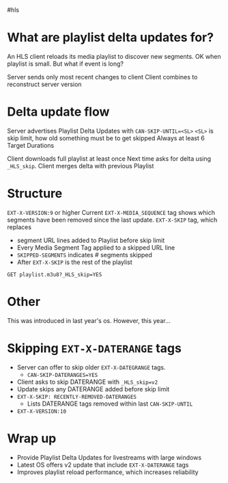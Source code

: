 #hls 

# What are playlist delta updates for?
An HLS client reloads its media playlist to discover new segments.
OK when playlist is small.  But what if event is long?

Server sends only most recent changes to client
Client combines to reconstruct server version

# Delta update flow
Server advertises Playlist Delta Updates with `CAN-SKIP-UNTIL=<SL>`
`<SL>` is skip limit, how old something must be to get skipped
Always at least 6 Target Durations

Client downloads full playlist at least once
Next time asks for delta using `_HLS_skip`.
Client merges delta with previous Playlist

# Structure
`EXT-X-VERSION:9` or higher
Current `EXT-X-MEDIA_SEQUENCE` tag shows which segments have been removed since the last update.
`EXT-X-SKIP` tag, which replaces
* segment URL lines added to Playlist before skip limit
* Every Media Segment Tag applied to a skipped URL line
* `SKIPPED-SEGMENTS` indicates # segments skipped
* After `EXT-X-SKIP` is the rest of the playlist

`GET playlist.m3u8?_HLS_skip=YES`

# Other
This was introduced in last year's os.  However, this year...

# Skipping `EXT-X-DATERANGE` tags
* Server can offer to skip older `EXT-X-DATEGRANGE` tags.
	* `CAN-SKIP-DATERANGES=YES`
* Client asks to skip DATERANGE with `_HLS_skip=v2`
* Update skips any DATERANGE added before skip limit
* `EXT-X-SKIP: RECENTLY-REMOVED-DATERANGES`
	* Lists DATERANGE tags removed within last `CAN-SKIP-UNTIL`
* `EXT-X-VERSION:10`

# Wrap up
* Provide Playlist Delta Updates for livestreams with large windows
* Latest OS offers v2 update that include `EXT-X-DATERANGE` tags
* Improves playlist reload performance, which increases reliability


